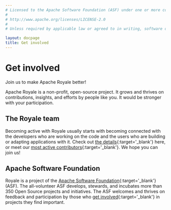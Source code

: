 ```yaml
---
# Licensed to the Apache Software Foundation (ASF) under one or more contributor license agreements.  See the NOTICE file distributed with this work for additional information regarding copyright ownership. The ASF licenses this file to You under the Apache License, Version 2.0 (the "License"); you may not use this file except in compliance with the License.  You may obtain a copy of the License at
# 
# http://www.apache.org/licenses/LICENSE-2.0
# 
# Unless required by applicable law or agreed to in writing, software distributed under the License is distributed on an "AS IS" BASIS, WITHOUT WARRANTIES OR CONDITIONS OF ANY KIND, either express or implied. See the License for the specific language governing permissions and limitations under the License.

layout: docpage
title: Get involved
---
```


# Get involved

Join us to make Apache Royale better!

Apache Royale is a non-profit, open-source project. It grows and thrives on contributions, insights, and efforts by people like you. It would be stronger with your participation.

## The Royale team

Becoming active with Royale usually starts with becoming connected with the developers who are working on the code and the users who are building or adapting applications with it. Check out [the details](https://royale.apache.org/get-involved){:target='_blank'} here, or meet our [most active contributors](https://royale.apache.org/team/){:target='_blank'}. We hope you can join us!

## Apache Software Foundation

Royale is a project of the [Apache Software Foundation](https://www.apache.org/){:target='_blank'} (ASF). The all-volunteer ASF develops, stewards, and incubates more than 350 Open Source projects and initiatives. The ASF welcomes and thrives on feedback and participation by those who [get involved](https://www.apache.org/foundation/getinvolved.html){:target='_blank'} in projects they find important.
